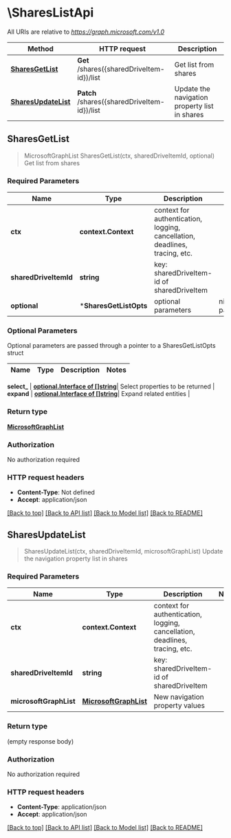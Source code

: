 # \SharesListApi

All URIs are relative to *https://graph.microsoft.com/v1.0*

Method | HTTP request | Description
------------- | ------------- | -------------
[**SharesGetList**](SharesListApi.md#SharesGetList) | **Get** /shares({sharedDriveItem-id})/list | Get list from shares
[**SharesUpdateList**](SharesListApi.md#SharesUpdateList) | **Patch** /shares({sharedDriveItem-id})/list | Update the navigation property list in shares



## SharesGetList

> MicrosoftGraphList SharesGetList(ctx, sharedDriveItemId, optional)
Get list from shares

### Required Parameters


Name | Type | Description  | Notes
------------- | ------------- | ------------- | -------------
**ctx** | **context.Context** | context for authentication, logging, cancellation, deadlines, tracing, etc.
**sharedDriveItemId** | **string**| key: sharedDriveItem-id of sharedDriveItem | 
 **optional** | ***SharesGetListOpts** | optional parameters | nil if no parameters

### Optional Parameters

Optional parameters are passed through a pointer to a SharesGetListOpts struct


Name | Type | Description  | Notes
------------- | ------------- | ------------- | -------------

 **select_** | [**optional.Interface of []string**](string.md)| Select properties to be returned | 
 **expand** | [**optional.Interface of []string**](string.md)| Expand related entities | 

### Return type

[**MicrosoftGraphList**](microsoft.graph.list.md)

### Authorization

No authorization required

### HTTP request headers

- **Content-Type**: Not defined
- **Accept**: application/json

[[Back to top]](#) [[Back to API list]](../README.md#documentation-for-api-endpoints)
[[Back to Model list]](../README.md#documentation-for-models)
[[Back to README]](../README.md)


## SharesUpdateList

> SharesUpdateList(ctx, sharedDriveItemId, microsoftGraphList)
Update the navigation property list in shares

### Required Parameters


Name | Type | Description  | Notes
------------- | ------------- | ------------- | -------------
**ctx** | **context.Context** | context for authentication, logging, cancellation, deadlines, tracing, etc.
**sharedDriveItemId** | **string**| key: sharedDriveItem-id of sharedDriveItem | 
**microsoftGraphList** | [**MicrosoftGraphList**](MicrosoftGraphList.md)| New navigation property values | 

### Return type

 (empty response body)

### Authorization

No authorization required

### HTTP request headers

- **Content-Type**: application/json
- **Accept**: application/json

[[Back to top]](#) [[Back to API list]](../README.md#documentation-for-api-endpoints)
[[Back to Model list]](../README.md#documentation-for-models)
[[Back to README]](../README.md)

